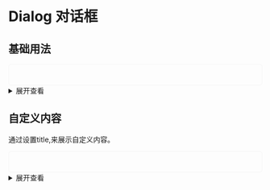 <script setup>
  import Dialog from './dialog.vue'
  import DialogDefault from './dialogdefault.vue'
</script>
<style>
 .example{
      border: 1px solid #f5f5f5;
      border-radius: 5px;
      padding:20px
  }
</style>
# Dialog 对话框
## 基础用法

<div class="example">
  <DialogDefault></DialogDefault>
</div>

<details>
<summary>展开查看</summary>

```vue
<template>
  <tass-button type="primary" :visible="!normalVisible" @click="changeView">dialog</tass-button>
  <tass-dialog
    :visible="normalVisible"
    @cancel="handleClickCancelButton"
    @confirm="handleConfirmButton"
  >
  </tass-dialog>
</template>

<script>
import { ref } from 'vue'
export default {
  setup () {
    let normalVisible = ref(false)
    function changeView () {
      normalVisible.value = !normalVisible.value
    }
    function handleClickCancelButton () {
      normalVisible.value = !normalVisible.value
    }
    function handleConfirmButton () {
      normalVisible.value = !normalVisible.value
    }
    return {
      normalVisible,
      changeView,
      handleClickCancelButton,
      handleConfirmButton
    }
  }
}
</script>

<style>
</style>
```
</details>

## 自定义内容
通过设置title,来展示自定义内容。
<div class="example">
    <Dialog></Dialog>
</div>

<details>
<summary>展开查看</summary>

```vue
<template>
  <template>
  <tass-button type="primary" :visible="!normalVisible" @click="changeView">自定义内容</tass-button>
  <tass-dialog
    :visible="normalVisible"
    title="自定义内容"
    @cancel="handleClickCancelButton"
    @confirm="handleConfirmButton"
  >
  </tass-dialog>
</template>

<script>
import { ref } from 'vue'
export default {
  setup () {
    let normalVisible = ref(false)
    function changeView () {
      normalVisible.value = !normalVisible.value
    }
    function handleClickCancelButton () {
      normalVisible.value = !normalVisible.value
    }
    function handleConfirmButton () {
      normalVisible.value = !normalVisible.value
    }
    return {
      normalVisible,
      changeView,
      handleClickCancelButton,
      handleConfirmButton
    }
  }
}
</script>

</template>
```
</details>